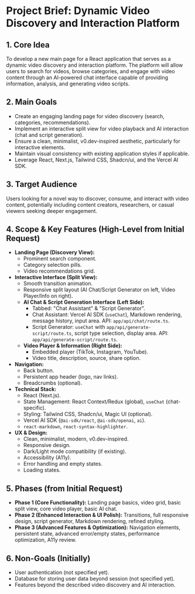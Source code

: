 # Project Brief: Dynamic Video Discovery and Interaction Platform

## 1. Core Idea
To develop a new main page for a React application that serves as a dynamic video discovery and interaction platform. The platform will allow users to search for videos, browse categories, and engage with video content through an AI-powered chat interface capable of providing information, analysis, and generating video scripts.

## 2. Main Goals
-   Create an engaging landing page for video discovery (search, categories, recommendations).
-   Implement an interactive split view for video playback and AI interaction (chat and script generation).
-   Ensure a clean, minimalist, v0.dev-inspired aesthetic, particularly for interactive elements.
-   Maintain visual consistency with existing application styles if applicable.
-   Leverage React, Next.js, Tailwind CSS, Shadcn/ui, and the Vercel AI SDK.

## 3. Target Audience
Users looking for a novel way to discover, consume, and interact with video content, potentially including content creators, researchers, or casual viewers seeking deeper engagement.

## 4. Scope & Key Features (High-Level from Initial Request)
-   **Landing Page (Discovery View):**
    -   Prominent search component.
    -   Category selection pills.
    -   Video recommendations grid.
-   **Interactive Interface (Split View):**
    -   Smooth transition animation.
    -   Responsive split layout (AI Chat/Script Generator on left, Video Player/Info on right).
    -   **AI Chat & Script Generation Interface (Left Side):**
        -   Tabbed: "Chat Assistant" & "Script Generator".
        -   Chat Assistant: Vercel AI SDK (`useChat`), Markdown rendering, message history, input area. API: `app/api/chat/route.ts`.
        -   Script Generator: `useChat` with `app/api/generate-script/route.ts`, script type selection, display area. API: `app/api/generate-script/route.ts`.
    -   **Video Player & Information (Right Side):**
        -   Embedded player (TikTok, Instagram, YouTube).
        -   Video title, description, source, share option.
-   **Navigation:**
    -   Back button.
    -   Persistent app header (logo, nav links).
    -   Breadcrumbs (optional).
-   **Technical Stack:**
    -   React (Next.js).
    -   State Management: React Context/Redux (global), `useChat` (chat-specific).
    -   Styling: Tailwind CSS, Shadcn/ui, Magic UI (optional).
    -   Vercel AI SDK (`@ai-sdk/react`, `@ai-sdk/openai`, `ai`).
    -   `react-markdown`, `react-syntax-highlighter`.
-   **UX & Design:**
    -   Clean, minimalist, modern, v0.dev-inspired.
    -   Responsive design.
    -   Dark/Light mode compatibility (if existing).
    -   Accessibility (A11y).
    -   Error handling and empty states.
    -   Loading states.

## 5. Phases (from Initial Request)
-   **Phase 1 (Core Functionality):** Landing page basics, video grid, basic split view, core video player, basic AI chat.
-   **Phase 2 (Enhanced Interaction & UI Polish):** Transitions, full responsive design, script generator, Markdown rendering, refined styling.
-   **Phase 3 (Advanced Features & Optimization):** Navigation elements, persistent state, advanced error/empty states, performance optimization, A11y review.

## 6. Non-Goals (Initially)
-   User authentication (not specified yet).
-   Database for storing user data beyond session (not specified yet).
-   Features beyond the described video discovery and AI interaction. 